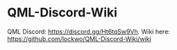 # QML-Discord-Wiki
QML Discord: https://discord.gg/Ht6tqSw9Vh. Wiki here: https://github.com/lockwo/QML-Discord-Wiki/wiki
